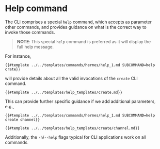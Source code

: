 # Help command

The CLI comprises a special `help` command, which accepts as parameter other commands, and provides guidance on what is the correct way to invoke those commands.

> __NOTE__: This special `help` command is preferred as it will display the full help
> message.

For instance,

```shell
{{#template ../../templates/commands/hermes/help_1.md SUBCOMMAND=help crate}}
```

will provide details about all the valid invocations of the `create` CLI command.

```
{{#template ../../templates/help_templates/create.md}}
```

This can provide further specific guidance if we add additional parameters, e.g., 

```shell
{{#template ../../templates/commands/hermes/help_1.md SUBCOMMAND=help create channel}}
```

```shell
{{#template ../../templates/help_templates/create/channel.md}}
```

Additionally, the `-h`/`--help` flags typical for CLI applications work on
all commands.
